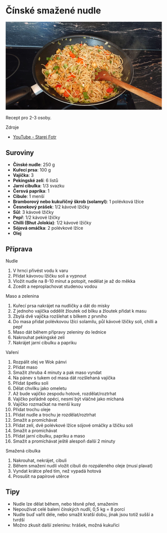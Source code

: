 # Čínské smažené nudle

![Čínské smažené nudle](cinske_smazene_nudle.png)

Recept pro 2-3 osoby.

Zdroje

* [YouTube - Starej Fotr](https://www.youtube.com/watch?v=Z3iSVL95--E&feature=youtu.be&ab_channel=StarejFotr)

## Suroviny

* **Čínské nudle**: 250 g
* **Kuřecí prsa**: 100 g
* **Vajíčka**: 3
* **Pekingské zelí**: 6 listů
* **Jarní cibulka**: 1/3 svazku
* **Čersvá paprika**: 1
* **Cibule**: 1 menší
* **Bramborový nebo kukuřičný škrob (solamyl)**: 1 polévková lžíce
* **Česnekový prášek**: 1/2 kávové lžičky
* **Sůl**: 3 kávové lžičky
* **Pepř**: 1/2 kávové lžičky
* **Chilli (Bhut Jolokia)**: 1/2 kávové lžičky
* **Sójová omáčka**: 2 polévkové lžíce
* **Olej**

## Příprava

Nudle

1. V hrnci přivést vodu k varu
2. Přidat kávovou lžičku soli a vypnout
3. Vložit nudle na 8-10 minut a potopit, nedělat je až do měkka
4. Zcedit a neproplachovat studenou vodou

Maso a zelenina

1. Kuřecí prsa nakrájet na nudličky a dát do misky
2. Z jednoho vajíčka oddělit žloutek od bílku a žloutek přidat k masu
3. Zbylá dvě vajíčka rozšlehat s bílkem z prvního
4. Do masa přidat polévkovou lžíci solamilu, půl kávové lžičky soli, chilli a pepř
5. Maso dát během přípravy zeleniny do lednice
6. Nakrouhat pekingské zelí
7. Nakrájet jarní cibulku a papriku

Vaření

1. Rozpálit olej ve Wok pánvi
2. Přidat maso
3. Smažit zhruba 4 minuty a pak maso vyndat
4. Na pánev s tukem od masa dát rozšlehaná vajíčka
5. Přidat špetku soli
6. Dělat chvilku jako omeletu
7. Až bude vajíčko zespodu hotové, rozdělat/roztrhat
8. Vajíčko pořádně opéci, nesmí být vláčné jako míchaná
9. Vajíčko rozmačkat na menší kusy
10. Přidat trochu oleje
11. Přidat nudle a trochu je rozdělat/roztrhat
12. Smažit a promíchávat
13. Přidat zelí, dvě polévkové lžíce sójové omáčky a lžičku soli
14. Smažit a promíchávat
15. Přidat jarní cibulku, papriku a maso
16. Smažit a promíchávat ještě alespoň další 2 minuty

Smažená cibulka

1. Nakrouhat, nekrájet, cibuli
2. Během smažení nudlí vložit cibuli do rozpáleného oleje (musí plavat)
3. Vyndat krátce před tím, než vypadá hotová
4. Prosušit na papírové utěrce

## Tipy

* Nudle lze dělat během, nebo těsně před, smažením
* Nepoužívat celé balení čínských nudlí, 0,5 kg = 8 porcí
* Nudle buď vařit déle, nebo smažit kratší dobu, jinak jsou totiž sušší a tvrdší
* Možno zkusit další zeleninu: hrášek, možná kukuřici
